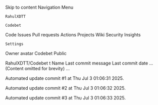 Skip to content
Navigation Menu

    RahulXDTT

    Codebet

Code
Issues
Pull requests
Actions
Projects
Wiki
Security
Insights

    Settings

Owner avatar
Codebet
Public

RahulXDTT/Codebet
t
Name	Last commit message
	Last commit date
... (Content omitted for brevity) ...


Automated update commit #1 at Thu Jul  3 01:06:31 2025.

Automated update commit #2 at Thu Jul  3 01:06:32 2025.

Automated update commit #3 at Thu Jul  3 01:06:33 2025.